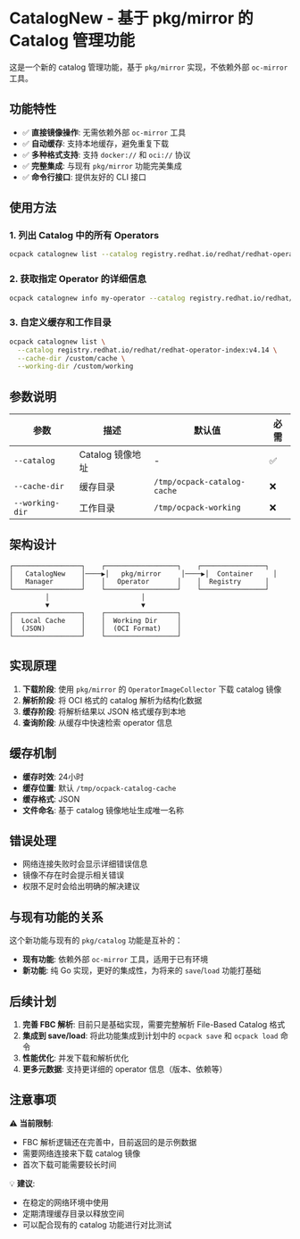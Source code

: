 # CatalogNew - 基于 pkg/mirror 的 Catalog 管理功能

这是一个新的 catalog 管理功能，基于 `pkg/mirror` 实现，不依赖外部 `oc-mirror` 工具。

## 功能特性

- ✅ **直接镜像操作**: 无需依赖外部 `oc-mirror` 工具
- ✅ **自动缓存**: 支持本地缓存，避免重复下载
- ✅ **多种格式支持**: 支持 `docker://` 和 `oci://` 协议
- ✅ **完整集成**: 与现有 `pkg/mirror` 功能完美集成
- ✅ **命令行接口**: 提供友好的 CLI 接口

## 使用方法

### 1. 列出 Catalog 中的所有 Operators

```bash
ocpack catalognew list --catalog registry.redhat.io/redhat/redhat-operator-index:v4.14
```

### 2. 获取指定 Operator 的详细信息

```bash
ocpack catalognew info my-operator --catalog registry.redhat.io/redhat/redhat-operator-index:v4.14
```

### 3. 自定义缓存和工作目录

```bash
ocpack catalognew list \
  --catalog registry.redhat.io/redhat/redhat-operator-index:v4.14 \
  --cache-dir /custom/cache \
  --working-dir /custom/working
```

## 参数说明

| 参数 | 描述 | 默认值 | 必需 |
|------|------|--------|------|
| `--catalog` | Catalog 镜像地址 | - | ✅ |
| `--cache-dir` | 缓存目录 | `/tmp/ocpack-catalog-cache` | ❌ |
| `--working-dir` | 工作目录 | `/tmp/ocpack-working` | ❌ |

## 架构设计

```
┌─────────────────┐    ┌──────────────────┐    ┌────────────────┐
│   CatalogNew    │────▶│   pkg/mirror     │────▶│  Container     │
│   Manager       │    │   Operator       │    │  Registry      │
└─────────────────┘    └──────────────────┘    └────────────────┘
         │                       │
         ▼                       ▼
┌─────────────────┐    ┌──────────────────┐
│  Local Cache    │    │  Working Dir     │
│  (JSON)         │    │  (OCI Format)    │
└─────────────────┘    └──────────────────┘
```

## 实现原理

1. **下载阶段**: 使用 `pkg/mirror` 的 `OperatorImageCollector` 下载 catalog 镜像
2. **解析阶段**: 将 OCI 格式的 catalog 解析为结构化数据
3. **缓存阶段**: 将解析结果以 JSON 格式缓存到本地
4. **查询阶段**: 从缓存中快速检索 operator 信息

## 缓存机制

- **缓存时效**: 24小时
- **缓存位置**: 默认 `/tmp/ocpack-catalog-cache`
- **缓存格式**: JSON
- **文件命名**: 基于 catalog 镜像地址生成唯一名称

## 错误处理

- 网络连接失败时会显示详细错误信息
- 镜像不存在时会提示相关错误
- 权限不足时会给出明确的解决建议

## 与现有功能的关系

这个新功能与现有的 `pkg/catalog` 功能是互补的：

- **现有功能**: 依赖外部 `oc-mirror` 工具，适用于已有环境
- **新功能**: 纯 Go 实现，更好的集成性，为将来的 `save`/`load` 功能打基础

## 后续计划

1. **完善 FBC 解析**: 目前只是基础实现，需要完整解析 File-Based Catalog 格式
2. **集成到 save/load**: 将此功能集成到计划中的 `ocpack save` 和 `ocpack load` 命令
3. **性能优化**: 并发下载和解析优化
4. **更多元数据**: 支持更详细的 operator 信息（版本、依赖等）

## 注意事项

⚠️ **当前限制**: 
- FBC 解析逻辑还在完善中，目前返回的是示例数据
- 需要网络连接来下载 catalog 镜像
- 首次下载可能需要较长时间

💡 **建议**:
- 在稳定的网络环境中使用
- 定期清理缓存目录以释放空间
- 可以配合现有的 catalog 功能进行对比测试 